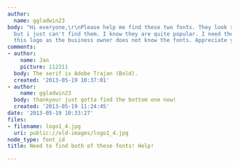 ```yaml
---
author:
  name: ggladwin23
body: "Hi everyone,\r\nPlease help me find these two fonts. They look so familiar,
  but i just can't find them. I know they are quite popular. I need them to reset
  this logo as the business owner does not know the fonts. Appreciate your help.\r\nGeorgia"
comments:
- author:
    name: Jan
    picture: 112311
  body: The serif is Adobe Trajan (Bold).
  created: '2013-05-19 10:37:01'
- author:
    name: ggladwin23
  body: thankyou! just gotta find the bottom one now!
  created: '2013-05-19 11:24:45'
date: '2013-05-19 10:33:27'
files:
- filename: logo1_4.jpg
  uri: public://old-images/logo1_4.jpg
node_type: font_id
title: Need to find both of these fonts! Help!

---
```

